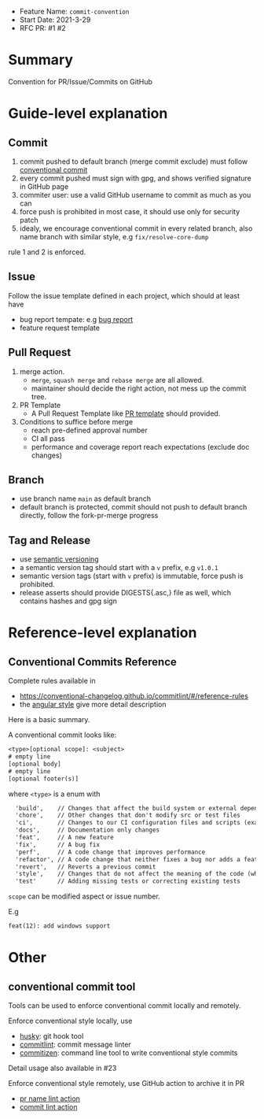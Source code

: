 - Feature Name: `commit-convention`
- Start Date: 2021-3-29
- RFC PR: #1 #2

# Summary

[summary]: #summary

Convention for PR/Issue/Commits on GitHub

# Guide-level explanation

[guide-level-explanation]: #guide-level-explanation

## Commit

[commit]: #commit

1. commit pushed to default branch (merge commit exclude) must follow [conventional commit](https://www.conventionalcommits.org/en/v1.0.0/)
2. every commit pushed must sign with gpg, and shows verified signature in GitHub page
3. commiter user: use a valid GitHub username to commit as much as you can
4. force push is prohibited in most case, it should use only for security patch
5. idealy, we encourage conventional commit in every related branch, also name branch with similar style, e.g `fix/resolve-core-dump`

rule 1 and 2 is enforced.

## Issue

[issue]: #issue

Follow the issue template defined in each project, which should at least have

- bug report tempate: e.g [bug report](https://github.com/4paradigm/fedb/blob/main/.github/ISSUE_TEMPLATE/bug_report.md)
- feature request template

## Pull Request

[pr]: #pr

1. merge action.
   - `merge`, `squash merge` and `rebase merge` are all allowed.
   - maintainer should decide the right action, not mess up the commit tree.
2. PR Template
   - A Pull Request Template like [PR template](https://github.com/4paradigm/fedb/blob/main/.github/pull_request_template.md) should provided.
3. Conditions to suffice before merge
   - reach pre-defined approval number
   - CI all pass
   - performance and coverage report reach expectations (exclude doc changes)

## Branch

[branch]: branch

- use branch name `main` as default branch
- default branch is protected, commit should not push to default branch directly, follow the fork-pr-merge progress

## Tag and Release

[tag-and-release]: tag-and-release

- use [semantic versioning](https://semver.org)
- a semantic version tag should start with a `v` prefix, e.g `v1.0.1`
- semantic version tags (start with `v` prefix) is immutable, force push is prohibited.
- release asserts should provide DIGESTS{.asc,} file as well, which contains hashes and gpg sign

# Reference-level explanation

[reference-level-explanation]: #reference-level-explanation

## Conventional Commits Reference

[conventional-commits-ref]: #coventional-commits-ref

Complete rules available in

- https://conventional-changelog.github.io/commitlint/#/reference-rules
- the [angular style](https://github.com/angular/angular.js/blob/master/DEVELOPERS.md#-git-commit-guidelines) give more detail description

Here is a basic summary.

A conventional commit looks like:

```txt
<type>[optional scope]: <subject>
# empty line
[optional body]
# empty line
[optional footer(s)]
```

where `<type>` is a enum with

```txt
  'build',    // Changes that affect the build system or external dependencies (example scopes: gulp, broccoli, npm)
  'chore',    // Other changes that don't modify src or test files
  'ci',       // Changes to our CI configuration files and scripts (example scopes: Travis, Circle, BrowserStac k, SauceLabs)
  'docs',     // Documentation only changes
  'feat',     // A new feature
  'fix',      // A bug fix
  'perf',     // A code change that improves performance
  'refactor', // A code change that neither fixes a bug nor adds a feature
  'revert',   // Reverts a previous commit
  'style',    // Changes that do not affect the meaning of the code (white-space, formating)
  'test'      // Adding missing tests or correcting existing tests
```

`scope` can be modified aspect or issue number.

E.g

```txt
feat(12): add windows support
```

# Other

## conventional commit tool

[conventional-commit-tool]: conventional-commit-tool

Tools can be used to enforce conventional commit locally and remotely.

Enforce conventional style locally, use

- [husky](https://github.com/typicode/husky): git hook tool
- [commitlint](https://github.com/conventional-changelog/commitlint): commit message linter
- [commitizen](https://github.com/commitizen/cz-cli): command line tool to write conventional style commits

Detail usage also available in #23

Enforce conventional style remotely, use GitHub action to archive it in PR

- [pr name lint action](https://github.com/JulienKode/pull-request-name-linter-action)
- [commit lint action](https://github.com/wagoid/commitlint-github-action)
